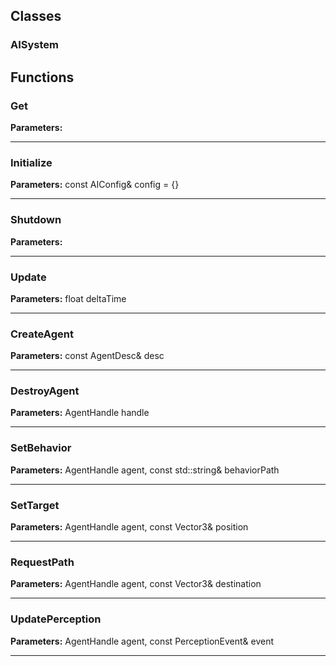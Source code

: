 
## Classes

### AISystem




## Functions

### Get



**Parameters:** 

---

### Initialize



**Parameters:** const AIConfig& config = {}

---

### Shutdown



**Parameters:** 

---

### Update



**Parameters:** float deltaTime

---

### CreateAgent



**Parameters:** const AgentDesc& desc

---

### DestroyAgent



**Parameters:** AgentHandle handle

---

### SetBehavior



**Parameters:** AgentHandle agent, const std::string& behaviorPath

---

### SetTarget



**Parameters:** AgentHandle agent, const Vector3& position

---

### RequestPath



**Parameters:** AgentHandle agent, const Vector3& destination

---

### UpdatePerception



**Parameters:** AgentHandle agent, const PerceptionEvent& event

---
